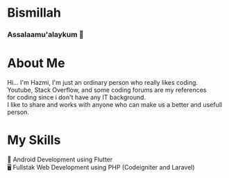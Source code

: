 # Bismillah
### Assalaamu'alaykum 👋

# **About Me**
Hi... I'm Hazmi, I'm just an ordinary person who really likes coding.<br>
Youtube, Stack Overflow, and some coding forums are my references <br>
for coding since i don't have any IT background.<br>
I like to share and works with anyone who can make us a better and usefull person.<br>

<!-- Skills -->
# **My Skills**
:mobile_phone_off: Android Development using Flutter <br>
:desktop_computer: Fullstak Web Development using PHP (Codeigniter and Laravel)<br>
